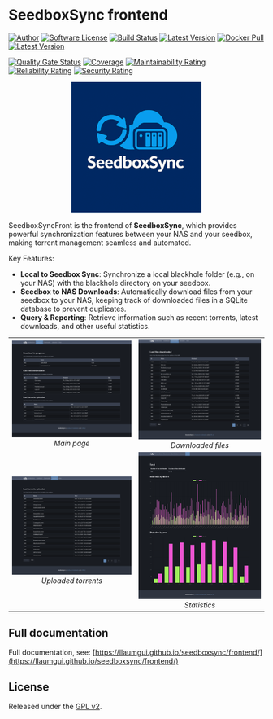 # SeedboxSync frontend

[![Author][ico-bluesky]][link-bluesky]
[![Software License][ico-license]](LICENSE)
[![Build Status][ico-ghactions]][link-ghactions]
[![Latest Version][ico-pypi-version]][link-pypi]
[![Docker Pull][ico-docker]][link-docker]
[![Latest Version][ico-version]][link-docker]

[![Quality Gate Status][ico-sonarcloud-gate]][link-sonarcloud-gate]
[![Coverage][ico-sonarcloud-coverage]][link-sonarcloud-coverage]
[![Maintainability Rating][ico-sonarcloud-maintainability]][link-sonarcloud-maintainability]
[![Reliability Rating][ico-sonarcloud-reliability]][link-sonarcloud-reliability]
[![Security Rating][ico-sonarcloud-security]][link-sonarcloud-security]

<p align="center">
  <img alt="SeedboxSync logo" src="screenshots/logo.png" />
</p>

SeedboxSyncFront is the frontend of **SeedboxSync**, which provides powerful synchronization features between your NAS and your seedbox, making torrent management seamless and automated.

Key Features:

* **Local to Seedbox Sync**: Synchronize a local blackhole folder (e.g., on your NAS) with the blackhole directory on your seedbox.
* **Seedbox to NAS Downloads**: Automatically download files from your seedbox to your NAS, keeping track of downloaded files in a SQLite database to prevent duplicates.
* **Query & Reporting**: Retrieve information such as recent torrents, latest downloads, and other useful statistics.

<table align="center">
  <tr>
    <td align="center">
      <a href="screenshots/homepage.png">
        <img alt="Main page" src="screenshots/homepage.png" width="300"/>
      </a>
      <br><em>Main page</em>
    </td>
    <td align="center">
      <a href="screenshots/downloaded.png">
        <img alt="Downloaded files" src="screenshots/downloaded.png" width="300"/>
      </a>
      <br><em>Downloaded files</em>
    </td>
  </tr>
  <tr>
    <td align="center">
      <a href="screenshots/uploaded.png">
        <img alt="Uploaded torrents" src="screenshots/uploaded.png" width="300"/>
      </a>
      <br><em>Uploaded torrents</em>
    </td>
    <td align="center">
      <a href="screenshots/stats.png">
        <img alt="Statistics" src="screenshots/stats.png" width="300"/>
      </a>
      <br><em>Statistics</em>
    </td>
  </tr>
</table>

## Full documentation

Full documentation, see: [https://llaumgui.github.io/seedboxsync/frontend/](https://llaumgui.github.io/seedboxsync/frontend/)

## License

Released under the [GPL v2](http://opensource.org/licenses/GPL-2.0).

[ico-bluesky]: https://img.shields.io/static/v1?label=Author&message=llaumgui&color=208bfe&logo=bluesky&style=flat-square
[link-bluesky]: https://bsky.app/profile/llaumgui.kulakowski.fr
[ico-ghactions]: https://img.shields.io/github/actions/workflow/status/llaumgui/seedboxsync-front/devops.yml?branch=main&style=flat-square&logo=github&label=DevOps
[link-ghactions]: https://github.com/llaumgui/seedboxsync-front/actions
[ico-pypi-version]: https://img.shields.io/pypi/v/seedboxsync-front?include_prereleases&label=Package%20version&style=flat-square&logo=python
[link-pypi]:https://pypi.org/project/seedboxsync-front/
[ico-license]: https://img.shields.io/github/license/llaumgui/seedboxsync-front?style=flat-square
[ico-docker]: https://img.shields.io/docker/pulls/llaumgui/seedboxsync-front?color=%2496ed&logo=docker&style=flat-square
[link-docker]: https://hub.docker.com/r/llaumgui/seedboxsync-front
[ico-version]: https://img.shields.io/docker/v/llaumgui/seedboxsync-front?sort=semver&color=%2496ed&logo=docker&style=flat-square
[ico-sonarcloud-gate]: https://sonarcloud.io/api/project_badges/measure?branch=main&project=llaumgui_seedboxsync-front&metric=alert_status
[link-sonarcloud-gate]: https://sonarcloud.io/dashboard?id=llaumgui_seedboxsync-front&branch=main
[ico-sonarcloud-coverage]: https://sonarcloud.io/api/project_badges/measure?project=llaumgui_seedboxsync-front&metric=coverage
[link-sonarcloud-coverage]: https://sonarcloud.io/dashboard?id=llaumgui_seedboxsync-front
[ico-sonarcloud-maintainability]: https://sonarcloud.io/api/project_badges/measure?project=llaumgui_seedboxsync-front&metric=sqale_rating
[link-sonarcloud-maintainability]: https://sonarcloud.io/dashboard?id=llaumgui_seedboxsync-front
[ico-sonarcloud-reliability]: https://sonarcloud.io/api/project_badges/measure?project=llaumgui_seedboxsync-front&metric=reliability_rating
[link-sonarcloud-reliability]: https://sonarcloud.io/dashboard?id=llaumgui_seedboxsync-front
[ico-sonarcloud-security]: https://sonarcloud.io/api/project_badges/measure?project=llaumgui_seedboxsync-front&metric=security_rating
[link-sonarcloud-security]: https://sonarcloud.io/dashboard?id=llaumgui_seedboxsync-front

